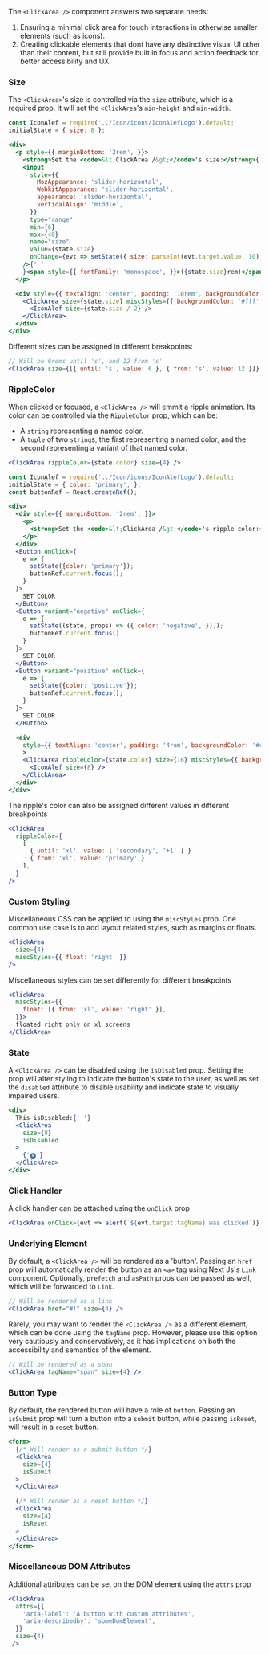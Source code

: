 The `<ClickArea />` component answers two separate needs:
1. Ensuring a minimal click area for touch interactions in otherwise 
   smaller elements (such as icons).
2. Creating clickable elements that dont have any distinctive visual UI
   other than their content, but still provide built in focus and action 
   feedback for better accessibility and UX.

### **Size**

The `<ClickArea>`'s size is controlled via the `size` attribute, which is a 
required prop. It will set the `<ClickArea`'s `min-height` and `min-width`.

```jsx
const IconAlef = require('../Icon/icons/IconAlefLogo').default;
initialState = { size: 8 };

<div>
  <p style={{ marginBottom: '2rem', }}>
    <strong>Set the <code>&lt;ClickArea /&gt;</code>'s size:</strong>{' '}
    <input
      style={{
        MozAppearance: 'slider-horizontal',
        WebkitAppearance: 'slider-horizontal',
        appearance: 'slider-horizontal',
        verticalAlign: 'middle',
      }}
      type="range"
      min={6}
      max={40}
      name="size"
      value={state.size}
      onChange={evt => setState({ size: parseInt(evt.target.value, 10), })}
    />{' '
    }<span style={{ fontFamily: 'monospace', }}>({state.size}rem)</span>
  </p>

  <div style={{ textAlign: 'center', padding: '10rem', backgroundColor: '#ccc', }}>
    <ClickArea size={state.size} miscStyles={{ backgroundColor: '#fff', }}>
      <IconAlef size={state.size / 2} />
    </ClickArea>
  </div>
</div>
```

Different sizes can be assigned in different breakpoints:

```jsx static
// Will be 6rems until 's', and 12 from 's'
<ClickArea size={[{ until: 's', value: 6 }, { from: 's', value: 12 }]} />
```

### RippleColor

When clicked or focused, a `<ClickArea />` will emmit a ripple animation. Its 
color can be controlled via the `RippleColor` prop, which can be:

  - A `string` representing a named color.
  - A `tuple` of two `string`s, the first representing a named color, and the 
    second representing a variant of that named color.

```jsx static
<ClickArea rippleColor={state.color} size={4} />
```

```jsx
const IconAlef = require('../Icon/icons/IconAlefLogo').default;
initialState = { color: 'primary', };
const buttonRef = React.createRef();

<div>
  <div style={{ marginBottom: '2rem', }}>
    <p>
      <strong>Set the <code>&lt;ClickArea /&gt;</code>'s ripple color:</strong>
    </p>
  </div>
  <Button onClick={
    e => {
      setState({color: 'primary'});
      buttonRef.current.focus();
    }
  }>
    SET COLOR
  </Button>
  <Button variant="negative" onClick={
    e => {
      setState((state, props) => ({ color: 'negative', }),);
      buttonRef.current.focus()
    }
  }>
    SET COLOR
  </Button>
  <Button variant="positive" onClick={
    e => {
      setState({color: 'positive'});
      buttonRef.current.focus();
    }
  }>
    SET COLOR
  </Button>

  <div
    style={{ textAlign: 'center', padding: '4rem', backgroundColor: '#ccc', marginTop: '4rem', }}
    >
    <ClickArea rippleColor={state.color} size={16} miscStyles={{ backgroundColor: '#fff', }} ref={buttonRef}>
      <IconAlef size={8} />
    </ClickArea>
  </div>
</div>
```

The ripple's color can also be assigned different values in different breakpoints

```jsx static
<ClickArea
  rippleColor={
    [ 
      { until: 'xl', value: [ 'secondary', '+1' ] }
      { from: 'xl', value: 'primary' }
    ],
  }
/>
```

### **Custom Styling**

Miscellaneous CSS can be applied to using the `miscStyles` prop.
One common use case is to add layout related styles, such as margins or floats.

```jsx static
<ClickArea 
  size={4}
  miscStyles={{ float: 'right' }}
/>
```

Miscellaneous styles can be set differently for different breakpoints

```jsx static
<ClickArea
  miscStyles={{
    float: [{ from: 'xl', value: 'right' }],
  }}>
  floated right only on xl screens
</ClickArea>
```

### **State**

A `<ClickArea />` can be disabled using the `isDisabled` prop. Setting the prop will
alter styling to indicate the button's state to the user, as well as set
the `disabled` attribute to disable usability and indicate state to visually
impaired users.

```jsx
<div>
  This isDisabled:{' '}
  <ClickArea 
    size={8}
    isDisabled 
  >
    {'🅧'}
  </ClickArea>
</div>
```

### **Click Handler**

A click handler can be attached using the `onClick` prop

```jsx static
<ClickArea onClick={evt => alert(`${evt.target.tagName} was clicked`)} />
```

### **Underlying Element**

By default, a `<ClickArea />` will be rendered as a 'button'. Passing an `href` 
prop will automatically render the button as an `<a>` tag using Next Js's `Link` 
component. Optionally, `prefetch` and `asPath` props can be passed as well, 
which will be forwarded to `Link`.

```jsx static
// Will be rendered as a link
<ClickArea href="#!" size={4} />
```
Rarely, you may want to render the `<ClickArea />` as a different element, which
can be done using the `tagName` prop. However, please use this option very 
cautiously and conservatively, as it has implications on both the accessibility 
and semantics of the element.

```jsx static
// Will be rendered as a span
<ClickArea tagName="span" size={4} />
```
### **Button Type**

By default, the rendered button will have a role of `button`. Passing an `isSubmit` prop
will turn a button into a `submit` button, while passing `isReset`, will result
in a `reset` button.

```jsx static
<form>
  {/* Will render as a submit button */}
  <ClickArea 
    size={4}
    isSubmit
  >
  </ClickArea>

  {/* Will render as a reset button */}
  <ClickArea 
    size={4}
    isReset
  >
  </ClickArea>
</form>
```

### **Miscellaneous DOM Attributes**

Additional attributes can be set on the DOM element using the `attrs` prop

```jsx static
<ClickArea
  attrs={{
    'aria-label': 'A button with custom attributes',
    'aria-describedby': 'someDomElement',
  }}
  size={4}
 />
```
